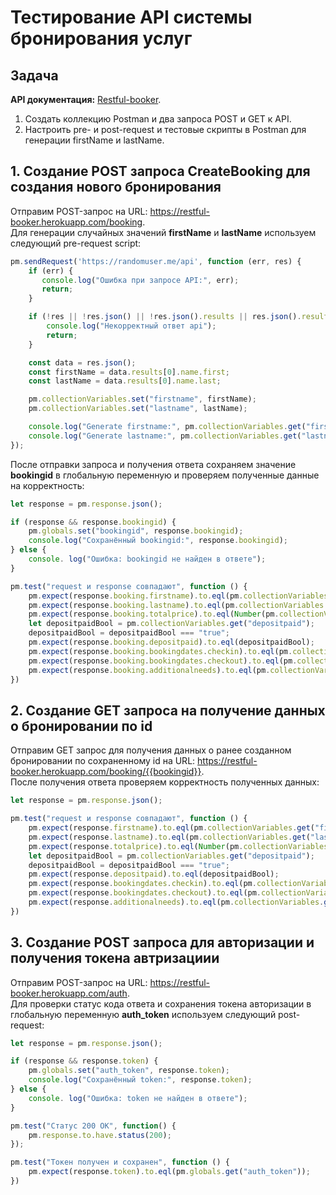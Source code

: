 # Тестирование API системы бронирования услуг

## Задача

**API документация:** [Restful-booker](https://restful-booker.herokuapp.com/apidoc/index.html).

1. Создать коллекцию Postman и два запроса POST и GET к API.
2. Настроить pre- и post-request и тестовые скрипты в Postman для генерации firstName и lastName.

## 1. Создание POST запроса CreateBooking для создания нового бронирования
Отправим POST-запрос на URL: https://restful-booker.herokuapp.com/booking.  
Для генерации случайных значений **firstName** и **lastName** используем следующий pre-request script:
```javascript
pm.sendRequest('https://randomuser.me/api', function (err, res) {
    if (err) {
       console.log("Ошибка при запросе API:", err);
       return;
    }

    if (!res || !res.json() || !res.json().results || res.json().results.length == 0) {
        console.log("Некорректный ответ api");
        return;
    }

    const data = res.json();
    const firstName = data.results[0].name.first;
    const lastName = data.results[0].name.last;

    pm.collectionVariables.set("firstname", firstName);
    pm.collectionVariables.set("lastname", lastName);

    console.log("Generate firstname:", pm.collectionVariables.get("firstname"));
    console.log("Generate lastname:", pm.collectionVariables.get("lastname"));
});
```
После отправки запроса и получения ответа сохраняем значение **bookingid** в глобальную переменную и проверяем полученные данные на корректность:
```javascript
let response = pm.response.json();

if (response && response.bookingid) {
    pm.globals.set("bookingid", response.bookingid);
    console.log("Сохранённый bookingid:", response.bookingid);
} else {
    console. log("Ошибка: bookingid не найден в ответе");
}

pm.test("request и response совпадают", function () {
    pm.expect(response.booking.firstname).to.eql(pm.collectionVariables.get("firstname"));
    pm.expect(response.booking.lastname).to.eql(pm.collectionVariables.get("lastname"));
    pm.expect(response.booking.totalprice).to.eql(Number(pm.collectionVariables.get("totalprice")));
    let depositpaidBool = pm.collectionVariables.get("depositpaid");
    depositpaidBool = depositpaidBool === "true";
    pm.expect(response.booking.depositpaid).to.eql(depositpaidBool);
    pm.expect(response.booking.bookingdates.checkin).to.eql(pm.collectionVariables.get("checkin"));
    pm.expect(response.booking.bookingdates.checkout).to.eql(pm.collectionVariables.get("checkout"));
    pm.expect(response.booking.additionalneeds).to.eql(pm.collectionVariables.get("additionalneeds"));
})
```
## 2. Создание GET запроса на получение данных о бронировании по id
Отправим GET запрос для получения данных о ранее созданном бронировании по сохраненному id на URL: https://restful-booker.herokuapp.com/booking/{{bookingid}}.  
После получения ответа проверяем корректность полученных данных:
```javascript
let response = pm.response.json();

pm.test("request и response совпадают", function () {
    pm.expect(response.firstname).to.eql(pm.collectionVariables.get("firstname"));
    pm.expect(response.lastname).to.eql(pm.collectionVariables.get("lastname"));
    pm.expect(response.totalprice).to.eql(Number(pm.collectionVariables.get("totalprice")));
    let depositpaidBool = pm.collectionVariables.get("depositpaid");
    depositpaidBool = depositpaidBool === "true";
    pm.expect(response.depositpaid).to.eql(depositpaidBool);
    pm.expect(response.bookingdates.checkin).to.eql(pm.collectionVariables.get("checkin"));
    pm.expect(response.bookingdates.checkout).to.eql(pm.collectionVariables.get("checkout"));
    pm.expect(response.additionalneeds).to.eql(pm.collectionVariables.get("additionalneeds"));
})
```
## 3. Создание POST запроса для авторизации и получения токена автризациии
Отправим POST-запрос на URL: https://restful-booker.herokuapp.com/auth.  
Для проверки статус кода ответа и сохранения токена авторизации в глобальную переменную **auth_token** используем следующий post-request:
```javascript
let response = pm.response.json();

if (response && response.token) {
    pm.globals.set("auth_token", response.token);
    console.log("Сохранённый token:", response.token);
} else {
    console. log("Ошибка: token не найден в ответе");
}

pm.test("Статус 200 OK", function() {
    pm.response.to.have.status(200);
});

pm.test("Токен получен и сохранен", function () {
    pm.expect(response.token).to.eql(pm.globals.get("auth_token"));
})
```






